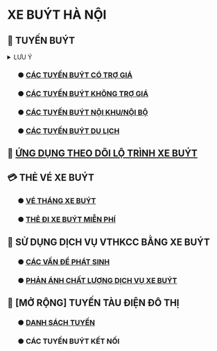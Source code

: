 # XE BUÝT HÀ NỘI
## 🚌 TUYẾN BUÝT
<details>
<summary>LƯU Ý</summary>
<br>

- **DỮ LIỆU**
> - Dữ liệu các tuyến thuộc Transerco được lấy từ [timbus.vn](http://timbus.vn/fleets.aspx), các tuyến thuộc Vinbus được lấy từ [Vinbus map](https://maps.vinbus.vn/hn) và các tuyến tư nhân còn lại được lấy từ [Busmap map](https://map.busmap.vn/hn)
> - Điểm đầu/cuối của một số tuyến được chỉnh sửa lại tên để đảm bảo tính nhất quán, ví dụ (Yên Phụ/Long Biên), sẽ khác một chút so với LED biểu thị trên xe hoặc tại các điểm dừng

- **LỖI**
> - Khi xem trên giao diện mobile sẽ bị khuyết thiếu màu nhận diện của tuyến

- **CHÚ THÍCH**
**〇**: như bình thường (các tuyến có thời gian chạy cuối tuần như ngày thường)<br>
**↔**:
> - Các tuyến có lộ trình vòng kín sẽ hiển thị đầu điểm là **[A ↔ B ↔ C]**, **[D ↔ E ↔ A]**
> - Các tuyến chạy lộ trình dài hoặc có trùng điểm đầu cuối với các tuyến khác sẽ được bổ sung chi tiết lộ trình bằng kí tự **↔**, ví dụ  (E05/E07)
</details>

### ⠀⠀● [CÁC TUYẾN BUÝT CÓ TRỢ GIÁ](https://github.com/alisznlong/XeBuytHanoi/blob/main/sub/buyt/BuytTroGia.md)
### ⠀⠀● [CÁC TUYẾN BUÝT KHÔNG TRỢ GIÁ](https://github.com/alisznlong/XeBuytHanoi/blob/main/sub/buyt/BuytKhongTroGia.md)
### ⠀⠀● [CÁC TUYẾN BUÝT NỘI KHU/NỘI BỘ](https://github.com/alisznlong/XeBuytHanoi/blob/main/sub/buyt/BuytNoiKhu.md)
### ⠀⠀● [CÁC TUYẾN BUÝT DU LỊCH](https://github.com/alisznlong/XeBuytHanoi/blob/main/sub/buyt/BuytDuLich.md)

## 🚌 [ỨNG DỤNG THEO DÕI LỘ TRÌNH XE BUÝT](link)

## 💳 THẺ VÉ XE BUÝT
### ⠀⠀● [VÉ THÁNG XE BUÝT](https://github.com/alisznlong/XeBuytHanoi/blob/main/sub/theve/VeThang.md)
### ⠀⠀● [THẺ ĐI XE BUÝT MIỄN PHÍ](https://github.com/alisznlong/XeBuytHanoi/blob/main/sub/theve/TheMienPhi.md)

## 🚌 SỬ DỤNG DỊCH VỤ VTHKCC BẰNG XE BUÝT
### ⠀⠀● [CÁC VẤN ĐỀ PHÁT SINH](https://github.com/alisznlong/XeBuytHanoi/blob/main/sub/buyt/VanDe.md)
### ⠀⠀● [PHẢN ÁNH CHẤT LƯỢNG DỊCH VỤ XE BUÝT](https://github.com/alisznlong/XeBuytHanoi/blob/main/sub/buyt/LienHe.md)

## 🚂 [MỞ RỘNG] TUYẾN TÀU ĐIỆN ĐÔ THỊ
### ⠀⠀● [DANH SÁCH TUYẾN](https://github.com/alisznlong/XeBuytHanoi/blob/main/sub/taudien/DanhSach.md)
### ⠀⠀● CÁC TUYẾN BUÝT KẾT NỐI

